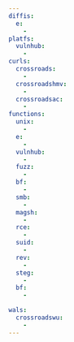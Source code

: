 ```yaml
---
diffis:
  e:
    -
platfs:
  vulnhub:
    -
curls:
  crossroads:
    -
  crossroadshmv:
    -
  crossroadsac:
    -
functions:
  unix:
    -
  e:
    -
  vulnhub:
    -
  fuzz:
    -
  bf:
    -
  smb:
    -
  magsh:
    -
  rce:
    -
  suid:
    -
  rev:
    -
  steg:
    -
  bf:
    -

wals:
  crossroadswu:
    -
---
```

